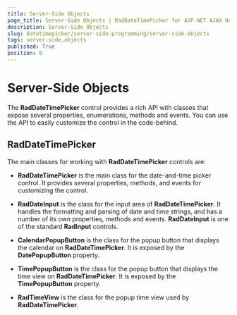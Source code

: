 ```yaml
---
title: Server-Side Objects
page_title: Server-Side Objects | RadDateTimePicker for ASP.NET AJAX Documentation
description: Server-Side Objects
slug: datetimepicker/server-side-programming/server-side-objects
tags: server-side,objects
published: True
position: 0
---
```


# Server-Side Objects



The **RadDateTimePicker** control provides a rich API with classes that expose several properties, enumerations, methods and events. You can use the API to easily customize the control in the code-behind.


## RadDateTimePicker

The main classes for working with **RadDateTimePicker** controls are:

* **RadDateTimePicker** is the main class for the date-and-time picker control. It provides several properties, methods, and events for customizing the control.

* **RadDateInput** is the class for the input area of **RadDateTimePicker**. It handles the formatting and parsing of date and time strings, and has a number of its own properties, methods and events. **RadDateInput** is one of the standard **RadInput** controls.

* **CalendarPopupButton** is the class for the popup button that displays the calendar on **RadDateTimePicker**. It is exposed by the **DatePopupButton** property.

* **TimePopupButton** is the class for the popup button that displays the time view on **RadDateTimePicker**. It is exposed by the **TimePopupButton** property.

* **RadTimeView** is the class for the popup time view used by **RadDateTimePicker**.


